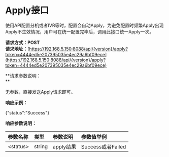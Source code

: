 # **Apply接口**

使用API配置分机或者IVR等时，配置会自动Apply，为避免配置时频繁Apply出现Apply不生效情况，用户可在统一配置完毕后，调用此接口统一Apply一次。

**请求方式：**POST**  
请求地址：**[https://192.168.5.150:8088/api/{version}/apply?token=4444ed5e207395035e4ec29a6bf09ece](https://192.168.5.150:8088/api/{version}/apply?token=4444ed5e207395035e4ec29a6bf09ece)

**请求参数说明：    
**

无参数，直接发送Apply请求即可。

**响应示例：**

{"status":"Success"}

**响应参数说明：**

| 参数名称 | 类型 | 参数说明 | 参数值举例 |
| :--- | :--- | :--- | :--- |
| &lt;status&gt; | string | apply结果 | Success或者Failed |



